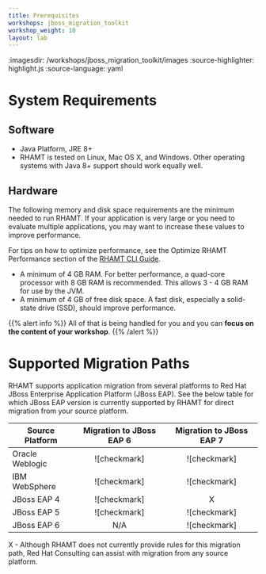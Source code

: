 ```yaml
---
title: Prerequisites
workshops: jboss_migration_toolkit
workshop_weight: 10
layout: lab
---
```


:imagesdir: /workshops/jboss_migration_toolkit/images
:source-highlighter: highlight.js
:source-language: yaml

# System Requirements

## Software

* Java Platform, JRE 8+
* RHAMT is tested on Linux, Mac OS X, and Windows. Other operating systems with Java 8+ support should work equally well. 

## Hardware
The following memory and disk space requirements are the minimum needed to run RHAMT. If your application is very large or you need to evaluate multiple applications, you may want to increase these values to improve performance.

For tips on how to optimize performance, see the Optimize RHAMT Performance section of the [RHAMT CLI Guide][1]. 

* A minimum of 4 GB RAM. For better performance, a quad-core processor with 8 GB RAM is recommended. This allows 3 - 4 GB RAM for use by the JVM. 
* A minimum of 4 GB of free disk space. A fast disk, especially a solid-state drive (SSD), should improve performance. 

{{% alert info %}}
All of that is being handled for you and you can **focus on the content of your workshop**.
{{% /alert %}}


# Supported Migration Paths
RHAMT supports application migration from several platforms to Red Hat JBoss Enterprise Application Platform (JBoss EAP). See the below table for which JBoss EAP version is currently supported by RHAMT for direct migration from your source platform. 

| Source Platform | Migration to JBoss EAP 6 | Migration to JBoss EAP 7 |
| --------------- |:------------------------:|:------------------------:|
| Oracle Weblogic |       ![checkmark]       |       ![checkmark]       |
| IBM WebSphere   |       ![checkmark]       |       ![checkmark]       |
| JBoss EAP 4     |       ![checkmark]       |       X                  |
| JBoss EAP 5     |       ![checkmark]       |       ![checkmark]       |
| JBoss EAP 6     |       N/A                |       ![checkmark]       |

X - Although RHAMT does not currently provide rules for this migration path, Red Hat Consulting can assist with migration from any source platform.

[1]: https://access.redhat.com/documentation/en-us/red_hat_application_migration_toolkit/4.0.beta2/html-single/cli_guide/#optimize_performance
